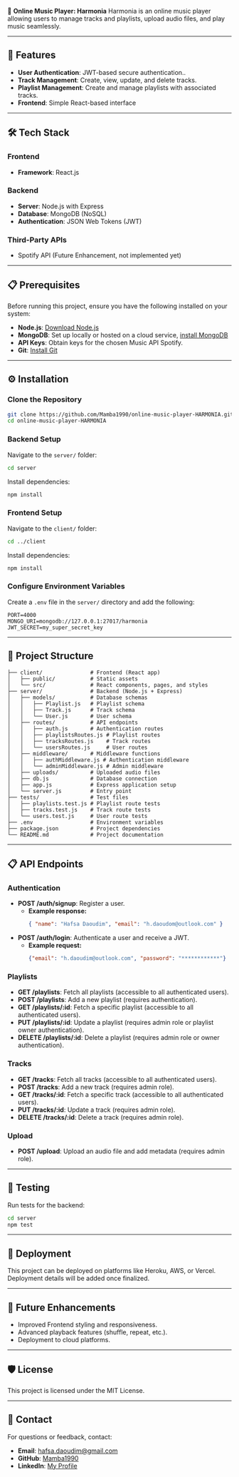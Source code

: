 🎵 **Online Music Player: Harmonia**
Harmonia is an online music player allowing users to manage tracks and playlists, upload audio files, and play music seamlessly.

---

## 🚀 Features
- **User Authentication**: JWT-based secure authentication..
- **Track Management**: Create, view, update, and delete tracks.
- **Playlist Management**: Create and manage playlists with associated tracks.
- **Frontend**: Simple React-based interface

---

## 🛠️ Tech Stack

### Frontend
- **Framework**: React.js

### Backend
- **Server**: Node.js with Express
- **Database**: MongoDB (NoSQL)
- **Authentication**: JSON Web Tokens (JWT)

### Third-Party APIs
- Spotify API (Future Enhancement, not implemented yet)

---

## 📋 Prerequisites
Before running this project, ensure you have the following installed on your system:
- **Node.js**: [Download Node.js](https://nodejs.org/)
- **MongoDB**: Set up locally or hosted on a cloud service, [install MongoDB](https://www.mongodb.com/try/download/community)
- **API Keys**: Obtain keys for the chosen Music API Spotify.
- **Git**: [Install Git](https://git-scm.com/)

---

## ⚙️ Installation

### Clone the Repository
```bash
git clone https://github.com/Mamba1990/online-music-player-HARMONIA.git
cd online-music-player-HARMONIA
```

### Backend Setup
Navigate to the `server/` folder:
```bash
cd server
```
Install dependencies:
```bash
npm install
```

### Frontend Setup
Navigate to the `client/` folder:
```bash
cd ../client
```
Install dependencies:
```bash
npm install
```

### Configure Environment Variables
Create a `.env` file in the `server/` directory and add the following:
```env
PORT=4000
MONGO_URI=mongodb://127.0.0.1:27017/harmonia
JWT_SECRET=my_super_secret_key
```

---

## 📂 Project Structure

```
├── client/               # Frontend (React app)
│   ├── public/           # Static assets
│   └── src/              # React components, pages, and styles
├── server/               # Backend (Node.js + Express)
│   ├── models/           # Database schemas
│   │   ├── Playlist.js   # Playlist schema
│   │   ├── Track.js      # Track schema
│   │   └── User.js       # User schema
│   ├── routes/           # API endpoints
│   │   ├── auth.js       # Authentication routes
│   │   ├── playlistsRoutes.js # Playlist routes
│   │   ├── tracksRoutes.js    # Track routes
│   │   └── usersRoutes.js     # User routes
│   ├── middleware/       # Middleware functions
│   │   ├── authMiddleware.js # Authentication middleware
│   │   └── adminMiddleware.js # Admin middleware
│   ├── uploads/          # Uploaded audio files
│   ├── db.js             # Database connection
│   ├── app.js            # Express application setup
│   └── server.js         # Entry point
├── tests/                # Test files
│   ├── playlists.test.js # Playlist route tests
│   ├── tracks.test.js    # Track route tests
│   └── users.test.js     # User route tests
├── .env                  # Environment variables
├── package.json          # Project dependencies
└── README.md             # Project documentation

```

---

## 📋 API Endpoints

### Authentication
- **POST /auth/signup**: Register a user.
  - **Example response:**
    ```json
    { "name": "Hafsa Daoudim", "email": "h.daoudom@outlook.com" }
    ```
- **POST /auth/login**: Authenticate a user and receive a JWT.
  - **Example request:**
    ```json
    {"email": "h.daoudim@outlook.com", "password": "************"}
    ```

### Playlists
- **GET /playlists**: Fetch all playlists (accessible to all authenticated users).
- **POST /playlists**: Add a new playlist (requires authentication).
- **GET /playlists/:id**: Fetch a specific playlist (accessible to all authenticated users).
- **PUT /playlists/:id**: Update a playlist (requires admin role or playlist owner authentication).
- **DELETE /playlists/:id**: Delete a playlist (requires admin role or owner authentication).

### Tracks
- **GET /tracks**: Fetch all tracks (accessible to all authenticated users).
- **POST /tracks**: Add a new track (requires admin role).
- **GET /tracks/:id**: Fetch a specific track (accessible to all authenticated users).
- **PUT /tracks/:id**: Update a track (requires admin role).
- **DELETE /tracks/:id**: Delete a track (requires admin role).

### Upload
- **POST /upload**: Upload an audio file and add metadata (requires admin role).

---

## 🧪 Testing

Run tests for the backend:
```bash
cd server
npm test
```

---

## 🚀 Deployment
This project can be deployed on platforms like Heroku, AWS, or Vercel. Deployment details will be added once finalized.

---

## 🚀 Future Enhancements
- Improved Frontend styling and responsiveness.
- Advanced playback features (shuffle, repeat, etc.).
- Deployment to cloud platforms.

---

## 🛡️ License
This project is licensed under the MIT License.

---

## 📧 Contact
For questions or feedback, contact:
- **Email**: hafsa.daoudim@gmail.com
- **GitHub**: [Mamba1990](https://github.com/Mamba1990)
- **LinkedIn**: [My Profile](#)
